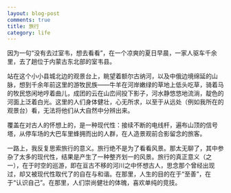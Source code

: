 ```yaml
---
layout: blog-post
comments: true
title: 旅行
category: life
---
```


因为一句“没有去过室韦，想去看看”，在一个凉爽的夏日早晨，一家人驱车千余里，去了趟位于内蒙古东北部的室韦县。

站在这个小小县城北边的观景台上，眺望着额尔古纳河，以及中俄边境绵延的山脉，想到千余年前这里的游牧民族——牛羊在河岸嫩绿的草地上低头吃草，骑着马的牧民悠闲地哼着曲儿，成团的云在山峦间投下影子，河水静悠悠地流淌，靛色的河面上泛着白光。这里的人们身体健壮，心无所求，以至于从远处（例如我所在的观景台）看，无法将他们从大自然中分辨出来。

覆盖在对古人的怀想上的，是一种现代性：接续不断的电线杆，遍布山顶的信号塔，从停车场的大巴车里蜂拥而出的人群，在人造景观前合影留念的旅客。

一路上，我反复思索旅行的意义。旅行绝不是为了看看风景。那太无聊了，其中参杂了太多的现代性，结果是产生了一种整齐划一的风景。旅行的真正意义（之一），在于时空的巡游，即在亘古不移的河川之中怀想古人，思念那个曾经出现过，却又被现代性取代了的自在与和谐。在那里，人生的目的在于“至善”，在于“认识自己”。在那里，人们崇尚健壮的体魄，喜欢单纯的竞技。
